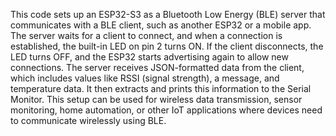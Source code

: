 This code sets up an ESP32-S3 as a Bluetooth Low Energy (BLE) server that communicates with a BLE client, such as another ESP32 or a mobile app. 
The server waits for a client to connect, and when a connection is established, the built-in LED on pin 2 turns ON. 
If the client disconnects, the LED turns OFF, and the ESP32 starts advertising again to allow new connections. 
The server receives JSON-formatted data from the client, which includes values like RSSI (signal strength), a message, and temperature data.
It then extracts and prints this information to the Serial Monitor. 
This setup can be used for wireless data transmission, sensor monitoring, home automation, or other IoT applications where devices need to communicate wirelessly using BLE. 
